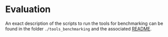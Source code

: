 # Evaluation

An exact description of the scripts to run the tools for benchmarking can be found in the folder ```./tools_benchmarking``` and the associated [README](tools_benchmarking/README.md).
